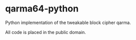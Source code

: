 # qarma64-python
Python implementation of the tweakable block cipher qarma.

All code is placed in the public domain.
